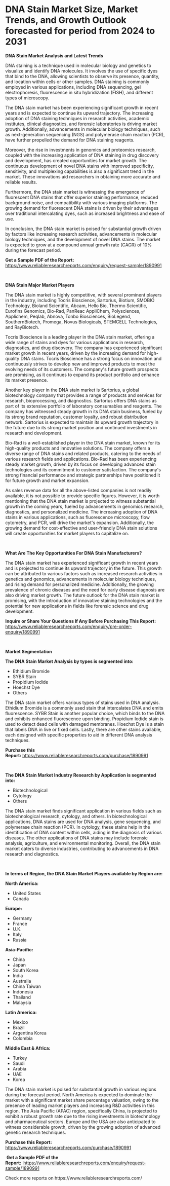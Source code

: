 <p><h1>DNA Stain Market Size, Market Trends, and Growth Outlook forecasted for period from 2024 to 2031</h1></p><p><strong>DNA Stain Market Analysis and Latest Trends</strong></p>
<p><p>DNA staining is a technique used in molecular biology and genetics to visualize and identify DNA molecules. It involves the use of specific dyes that bind to the DNA, allowing scientists to observe its presence, quantity, and location within cells or other samples. DNA staining is commonly employed in various applications, including DNA sequencing, gel electrophoresis, fluorescence in situ hybridization (FISH), and different types of microscopy.</p><p>The DNA stain market has been experiencing significant growth in recent years and is expected to continue its upward trajectory. The increasing adoption of DNA staining techniques in research activities, academic institutes, clinical diagnostics, and forensic laboratories is driving market growth. Additionally, advancements in molecular biology techniques, such as next-generation sequencing (NGS) and polymerase chain reaction (PCR), have further propelled the demand for DNA staining reagents.</p><p>Moreover, the rise in investments in genomics and proteomics research, coupled with the increasing application of DNA staining in drug discovery and development, has created opportunities for market growth. The continuous development of novel DNA stains with improved specificity, sensitivity, and multiplexing capabilities is also a significant trend in the market. These innovations aid researchers in obtaining more accurate and reliable results.</p><p>Furthermore, the DNA stain market is witnessing the emergence of fluorescent DNA stains that offer superior staining performance, reduced background noise, and compatibility with various imaging platforms. The growing demand for fluorescent DNA stains is driven by their advantages over traditional intercalating dyes, such as increased brightness and ease of use.</p><p>In conclusion, the DNA stain market is poised for substantial growth driven by factors like increasing research activities, advancements in molecular biology techniques, and the development of novel DNA stains. The market is expected to grow at a compound annual growth rate (CAGR) of 10% during the forecast period.</p></p>
<p><strong>Get a Sample PDF of the Report:&nbsp;</strong> <a href="https://www.reliableresearchreports.com/enquiry/request-sample/1890991">https://www.reliableresearchreports.com/enquiry/request-sample/1890991</a></p>
<p>&nbsp;</p>
<p><strong>DNA Stain Major Market Players</strong></p>
<p><p>The DNA stain market is highly competitive, with several prominent players in the industry, including Tocris Bioscience, Sartorius, Biotium, SMOBIO Technology, Bioland Scientific, Abcam, Hello Bio, Thermo Scientific, Eurofins Genomics, Bio-Rad, PanReac AppliChem, Polysciences, Applichem, Peqlab, Abnova, Tonbo Biosciences, BioLegend, SouthernBiotech, Promega, Novus Biologicals, STEMCELL Technologies, and RayBiotech.</p><p>Tocris Bioscience is a leading player in the DNA stain market, offering a wide range of stains and dyes for various applications in research, diagnostics, and drug discovery. The company has experienced significant market growth in recent years, driven by the increasing demand for high-quality DNA stains. Tocris Bioscience has a strong focus on innovation and continuously strives to develop new and improved products to meet the evolving needs of its customers. The company's future growth prospects are promising, as it continues to expand its product portfolio and enhance its market presence.</p><p>Another key player in the DNA stain market is Sartorius, a global biotechnology company that provides a range of products and services for research, bioprocessing, and diagnostics. Sartorius offers DNA stains as part of its extensive portfolio of laboratory consumables and reagents. The company has witnessed steady growth in its DNA stain business, fueled by its strong brand reputation, customer loyalty, and robust distribution network. Sartorius is expected to maintain its upward growth trajectory in the future due to its strong market position and continued investments in research and development.</p><p>Bio-Rad is a well-established player in the DNA stain market, known for its high-quality products and innovative solutions. The company offers a diverse range of DNA stains and related products, catering to the needs of various research fields and applications. Bio-Rad has been experiencing steady market growth, driven by its focus on developing advanced stain technologies and its commitment to customer satisfaction. The company's strong financial performance and strategic partnerships have positioned it for future growth and market expansion.</p><p>As sales revenue data for all the above-listed companies is not readily available, it is not possible to provide specific figures. However, it is worth mentioning that the DNA stain market is projected to witness substantial growth in the coming years, fueled by advancements in genomics research, diagnostics, and personalized medicine. The increasing adoption of DNA stains in various applications, such as fluorescence microscopy, flow cytometry, and PCR, will drive the market's expansion. Additionally, the growing demand for cost-effective and user-friendly DNA stain solutions will create opportunities for market players to capitalize on.</p></p>
<p>&nbsp;</p>
<p><strong>What Are The Key Opportunities For DNA Stain Manufacturers?</strong></p>
<p><p>The DNA stain market has experienced significant growth in recent years and is projected to continue its upward trajectory in the future. This growth can be attributed to various factors such as increased research activities in genetics and genomics, advancements in molecular biology techniques, and rising demand for personalized medicine. Additionally, the growing prevalence of chronic diseases and the need for early disease diagnosis are also driving market growth. The future outlook for the DNA stain market is promising, with the introduction of innovative staining technologies and the potential for new applications in fields like forensic science and drug development.</p></p>
<p><strong>Inquire or Share Your Questions If Any Before Purchasing This Report:</strong> <a href="https://www.reliableresearchreports.com/enquiry/pre-order-enquiry/1890991">https://www.reliableresearchreports.com/enquiry/pre-order-enquiry/1890991</a></p>
<p>&nbsp;</p>
<p><strong>Market Segmentation</strong></p>
<p><strong>The DNA Stain Market Analysis by types is segmented into:</strong></p>
<p><ul><li>Ethidium Bromide</li><li>SYBR Stain</li><li>Propidium Iodide</li><li>Hoechst Dye</li><li>Others</li></ul></p>
<p><p>The DNA stain market offers various types of stains used in DNA analysis. Ethidium Bromide is a commonly used stain that intercalates DNA and emits fluorescence. SYBR Stain is another popular choice, which binds to the DNA and exhibits enhanced fluorescence upon binding. Propidium Iodide stain is used to detect dead cells with damaged membranes. Hoechst Dye is a stain that labels DNA in live or fixed cells. Lastly, there are other stains available, each designed with specific properties to aid in different DNA analysis techniques.</p></p>
<p><strong>Purchase this Report:&nbsp;</strong><a href="https://www.reliableresearchreports.com/purchase/1890991">https://www.reliableresearchreports.com/purchase/1890991</a></p>
<p>&nbsp;</p>
<p><strong>The DNA Stain Market Industry Research by Application is segmented into:</strong></p>
<p><ul><li>Biotechnological</li><li>Cytology</li><li>Others</li></ul></p>
<p><p>The DNA stain market finds significant application in various fields such as biotechnological research, cytology, and others. In biotechnological applications, DNA stains are used for DNA analysis, gene sequencing, and polymerase chain reaction (PCR). In cytology, these stains help in the identification of DNA content within cells, aiding in the diagnosis of various diseases. The other applications of DNA stains may include forensic analysis, agriculture, and environmental monitoring. Overall, the DNA stain market caters to diverse industries, contributing to advancements in DNA research and diagnostics.</p></p>
<p>&nbsp;</p>
<p><strong>In terms of Region, the DNA Stain Market Players available by Region are:</strong></p>
<p>
    <p> <strong> North America: </strong>
        <ul>
            <li>United States</li>
            <li>Canada</li>
        </ul>
        </p> 
    <p> <strong> Europe: </strong>
        <ul>
            <li>Germany</li>
            <li>France</li>
            <li>U.K.</li>
            <li>Italy</li>
            <li>Russia</li>
        </ul>
        </p> 
    <p> <strong> Asia-Pacific: </strong>
        <ul>
            <li>China</li>
            <li>Japan</li>
            <li>South Korea</li>
            <li>India</li>
            <li>Australia</li>
            <li>China Taiwan</li>
            <li>Indonesia</li>
            <li>Thailand</li>
            <li>Malaysia</li>
        </ul>
        </p> 
    <p> <strong> Latin America: </strong>
        <ul>
            <li>Mexico</li>
            <li>Brazil</li>
            <li>Argentina Korea</li>
            <li>Colombia</li>
        </ul>
        </p> 
    <p> <strong> Middle East & Africa: </strong>
        <ul>
            <li>Turkey</li>
            <li>Saudi</li>
            <li>Arabia</li>
            <li>UAE</li>
            <li>Korea</li>
        </ul>
    </p>
    </p>
<p><p>The DNA stain market is poised for substantial growth in various regions during the forecast period. North America is expected to dominate the market with a significant market share percentage valuation, owing to the presence of leading market players and increasing R&D activities in this region. The Asia Pacific (APAC) region, specifically China, is projected to exhibit a robust growth rate due to the rising investments in biotechnology and pharmaceutical sectors. Europe and the USA are also anticipated to witness considerable growth, driven by the growing adoption of advanced genetic research techniques.</p></p>
<p><strong>Purchase this Report: </strong><a href="https://www.reliableresearchreports.com/purchase/1890991">https://www.reliableresearchreports.com/purchase/1890991</a></p>
<p>&nbsp;<strong>Get a Sample PDF of the Report:&nbsp;&nbsp;</strong><a href="https://www.reliableresearchreports.com/enquiry/request-sample/1890991">https://www.reliableresearchreports.com/enquiry/request-sample/1890991</a></p>
<p><strong></strong></p>
<p>Check more reports on https://www.reliableresearchreports.com/</p>